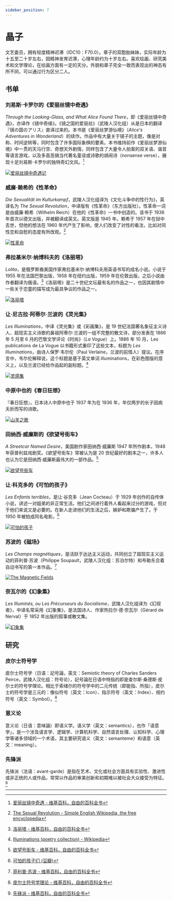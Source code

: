 ```yaml
---
sidebar_position: 7
---
```


# 晶子

文艺委员，拥有轻度精神迟滞（IDC10：F70.0）。章子的双胞胎妹妹，实际年龄为十五至二十岁左右，因精神发育迟滞，心理年龄约为十岁左右。喜欢绘画、研究美术和文学理论，在绘画方面有一定的天分。外貌和章子完全一致而表现出的神态有所不同，可以通过行为区分二人。

## 书单

### 刘易斯·卡罗尔的《爱丽丝镜中奇遇》

*Through the Looking-Glass, and What Alice Found There*，即《爱丽丝镜中奇遇》，亦译作《镜中奇缘》。《镜之国的爱丽丝》（武陵人汉化组）从是日本的翻译『镜の国のアリス』直译过来的。本书是《爱丽丝梦游仙境》（*Alice's Adventures in Wonderland*）的续作。作品中有大量关于镜子的主题，像是对称、时间逆转等，同时包含了许多国际象棋的要素。本书维持前作《爱丽丝梦游仙境》中一贯的天马行空、奇想天外剧情，同样包含了大量令人拍案的双关语、谐音等语言游戏，以及多首恶搞当代著名童谣或诗歌的胡闹诗（nonsense verse），展现十足刘易斯·卡罗尔的独特奇幻文风。[^1]

[![爱丽丝镜中奇遇记](../images/s9026943.jpg)](https://book.douban.com/subject/10542852/)

### 威廉·赖希的《性革命》

*Die Sexualität im Kulturkampf*，武陵人汉化组译为《文化斗争中的性行为》，英译名为 *The Sexual Revolution*，中译版有《性革命》（东方出版社）。性革命一词是由威廉·赖希（Wilhelm Reich）在他的《性革命》一书中创造的。该书于 1936 年首次以德文出版，并被翻译成英文。英文版是 1945 年。赖希于 1957 年在狱中去世，但他的想法在 1960 年代产生了影响，使人们改变了对性的看法，比如对同性恋和自慰的态度有所改观。[^2]

[![性革命](../images/s4691074.jpg)](https://book.douban.com/subject/4265841/)

### 弗拉基米尔·纳博科夫的《洛丽塔》

*Lolita*，是俄罗斯裔美国作家弗拉基米尔·纳博科夫用英语书写的成名小说。小说于 1955 年在法国巴黎出版，1958 年在纽约出版，1959 年在伦敦出版，之后小说由作者翻译为俄语。[^3]《洛丽塔》是二十世纪文坛最有名的作品之一，也因其剧情中一些关于恋童的描写成为最具争议的作品之一。

[![洛丽塔](../images/s32299170.jpg)](https://book.douban.com/subject/33372563/)

### 让·尼古拉·阿蒂尔·兰波的《灵光集》

*Les Illuminations*，中译《灵光集》或《彩画集》，是 19 世纪法国著名象征主义诗人、超现实主义诗歌的鼻祖阿蒂尔·兰波的一组不完整的散文诗，部分发表在 1886 年 5 月至 6 月的巴黎文学评论《时尚》（*La Vogue*）上。1886 年 10 月，Les publications de La Vogue 以书籍形式重印了这些文本，标题为 *Les Illuminations*，由诗人保罗·韦尔伦（Paul Verlaine，兰波的前情人）提议。在序言中，韦尔伦解释说，这个标题是基于英文单词 illuminations，在彩色图版的意义上，以及兰波已经给作品起的副标题。[^4]

[![灵感集](../images/s33746915.jpg)](https://book.douban.com/subject/35060899/)

### 中原中也的《春日狂想》

『春日狂想』，日本诗人中原中也于 1937 年为在 1936 年，年仅两岁的长子因病夭折而写的诗歌。

[![山羊之歌](../images/s29829559.jpg)](https://book.douban.com/subject/27168566/)

### 田纳西·威廉斯的《欲望号街车》

*A Streetcar Named Desire*，美国剧作家田纳西·威廉斯 1947 年所作剧本，1948 年获普利兹戏剧奖。《欲望号街车》常被认为是 20 世纪最好的剧本之一，许多人也认为它是田纳西·威廉斯最伟大的一部作品。[^5]

[![欲望号街车](../images/s28095807.jpg)](https://book.douban.com/subject/26378476/)

### 让·科克多的《可怕的孩子》

*Les Enfants terribles*，是让·谷克多（Jean Cocteau）于 1929 年创作的自传体小说，讲述一对姐弟的非正常生活。他们之间进行着外人看起来过分的游戏，但对于他们来说又是必要的。在新人走进他们的生活之后，嫉妒和欺骗产生了。于 1950 年被拍成同名电影。[^6]

[![可怕的孩子](../images/s8970392.jpg)](https://book.douban.com/subject/6958678/)

### 苏波的《磁场》

*Les Champs magnétiques*，是活跃于达达主义运动，共同创立了超现实主义运动的菲利普·苏波（Philippe Soupault，武陵人汉化组：苏泊尔特）和布勒东合着自动书写的第一本作品。[^7]

[![The Magnetic Fields](../images/s8995916.jpg)](https://book.douban.com/subject/3256360/)

### 奈瓦尔的《幻象集》

*Les Illuminés, ou Les Précurseurs du Socialisme*，武陵人汉化组译为《幻视者》，中译名常采用《幻象集》，是法国诗人、作家热拉尔·德·奈瓦尔（Gérard de Nerval）于 1852 年出版的叙事或散文集。

[![幻象集](../images/s29056587.jpg)](https://book.douban.com/subject/26827430/)

## 研究

### 皮尔士符号学

皮尔士符号学（日语：記号論，英文：Semiotic theory of Charles Sanders Peirce，武陵人汉化组：符号论），記号論在日语中特指的即是查尔斯·桑德斯·皮尔士的符号学理论。相比于索绪尔的符号学中的二元传统（即能指、所指），皮尔士的符号学是三元的：像似符号（英文：Icon）、指示符号（英文：Index）、规约符号（英文：Symbol）。[^8]

### 意义论

意义论（日语：意味論）即语义学。语义学（英文：semantics），也作「语意学」，是一个涉及语言学、逻辑学、计算机科学、自然语言处理、认知科学、心理学等诸多领域的一个术语，其主要研究语义（英文：semanteme）和语意（英文：meaning）。

### 先锋派

先锋派（法语：avant-garde）是指在艺术、文化或社会方面具有实验性、激进性或非正统的人或作品，常常以作品的审美创新和初期难以被社会大众接受为特征。[^9]

---

[^1]: [爱丽丝镜中奇遇 - 维基百科，自由的百科全书](https://zh.wikipedia.org/wiki/%E6%84%9B%E9%BA%97%E7%B5%B2%E9%8F%A1%E4%B8%AD%E5%A5%87%E9%81%87)
[^2]: [The Sexual Revolution - Simple English Wikipedia, the free encyclopedia](https://simple.wikipedia.org/wiki/The_Sexual_Revolution)
[^3]: [洛丽塔 - 维基百科，自由的百科全书](https://zh.wikipedia.org/wiki/%E7%BD%97%E8%8E%89%E5%A1%94)
[^4]: [Illuminations (poetry collection) - Wikipedia](https://en.wikipedia.org/wiki/Illuminations_(poetry_collection))
[^5]: [欲望号街车 - 维基百科，自由的百科全书](https://zh.wikipedia.org/wiki/%E6%AC%B2%E6%9C%9B%E5%8F%B7%E8%A1%97%E8%BD%A6)
[^6]: [可怕的孩子们 (豆瓣)](https://movie.douban.com/subject/1302072/)
[^7]: [菲利普·苏波 - 维基百科，自由的百科全书](https://zh.wikipedia.org/wiki/%E8%8F%B2%E5%88%A9%E6%99%AE%C2%B7%E8%98%87%E6%B3%A2)
[^8]: [皮尔士符号学理论 - 维基百科，自由的百科全书](https://zh.wikipedia.org/zh-cn/%E7%9A%AE%E7%88%BE%E5%A3%AB%E7%AC%A6%E8%99%9F%E5%AD%B8%E7%90%86%E8%AB%96)
[^9]: [先锋派 - 维基百科，自由的百科全书](https://zh.wikipedia.org/wiki/%E5%89%8D%E8%A1%9B)
